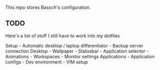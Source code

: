 This repo stores Bassch's configuration. 


## TODO
Here's a list of stuff I still have to work into my dotfiles

Setup
	- Automatic desktop / laptop differentiator
	- Backup server connection
Desktop
	- Wallpaper
	- Statusbar
	- Application selector
	- Animations
	- Workspaces
	- Monitor settings
Applications
	- Application configs
	- Dev environment
	- VIM setup